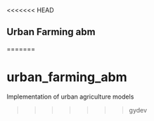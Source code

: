 <<<<<<< HEAD
## Urban Farming abm

=======
# urban_farming_abm

Implementation of urban agriculture models
>>>>>>> gydev
